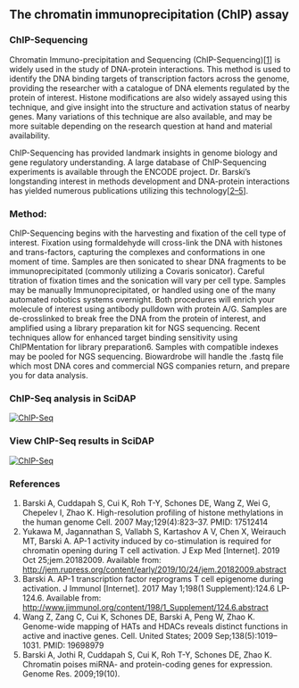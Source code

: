 ## The chromatin immunoprecipitation (ChIP) assay


### ChIP-Sequencing

Chromatin Immuno-precipitation and Sequencing (ChIP-Sequencing)[[1](#references)] is widely used in the study of DNA-protein interactions. This method is used to identify the DNA binding targets of transcription factors across the genome, providing the researcher with a catalogue of DNA elements regulated by the protein of interest. Histone modifications are also widely assayed using this technique, and give insight into the structure and activation status of nearby genes. Many variations of this technique are also available, and may be more suitable depending on the research question at hand and material availability.

ChIP-Sequencing has provided landmark insights in genome biology and gene regulatory understanding. A large database of ChIP-Sequencing experiments is available through the ENCODE project. Dr. Barski’s longstanding interest in methods development and DNA-protein interactions has yielded numerous publications utilizing this technology[[2–5](#references)].

### Method:

ChIP-Sequencing begins with the harvesting and fixation of the cell type of interest. Fixation using formaldehyde will cross-link the DNA with histones and trans-factors, capturing the complexes and conformations in one moment of time. Samples are then sonicated to shear DNA fragments to be immunoprecipitated (commonly utilizing a Covaris sonicator). Careful titration of fixation times and the sonication will vary per cell type. Samples may be manually Immunoprecipitated, or handled using one of the many automated robotics systems overnight. Both procedures will enrich your molecule of interest using antibody pulldown with protein A/G. Samples are de-crosslinked to break free the DNA from the protein of interest, and amplified using a library preparation kit for NGS sequencing. Recent techniques allow for enhanced target binding sensitivity using ChIPMentation for library preparation6. Samples with compatible indexes may be pooled for NGS sequencing. Biowardrobe will handle the .fastq file which most DNA cores and commercial NGS companies return, and prepare you for data analysis.


### ChIP-Seq analysis in SciDAP

[![ChIP-Seq](https://img.youtube.com/vi/6Fs3xb9fXII/0.jpg)](https://www.youtube.com/watch?v=6Fs3xb9fXII "ChIP-Seq analysis in SciDAP")


### View ChIP-Seq results in SciDAP

[![ChIP-Seq](https://img.youtube.com/vi/K7b7ieJlol4/0.jpg)](https://www.youtube.com/watch?v=K7b7ieJlol4 "View ChIP-Seq results in SciDAP")

### References

1. Barski A, Cuddapah S, Cui K, Roh T-Y, Schones DE, Wang Z, Wei G, Chepelev I, Zhao K. High-resolution profiling of histone methylations in the human genome Cell. 2007 May;129(4):823–37. PMID: 17512414
2. Yukawa M, Jagannathan S, Vallabh S, Kartashov A V, Chen X, Weirauch MT, Barski A. AP-1 activity induced by co-stimulation is required for chromatin opening during T cell activation. J Exp Med [Internet]. 2019 Oct 25;jem.20182009. Available from: http://jem.rupress.org/content/early/2019/10/24/jem.20182009.abstract
3. Barski A. AP-1 transcription factor reprograms T cell epigenome during activation. J Immunol [Internet]. 2017 May 1;198(1 Supplement):124.6 LP-124.6. Available from: http://www.jimmunol.org/content/198/1_Supplement/124.6.abstract
4. Wang Z, Zang C, Cui K, Schones DE, Barski A, Peng W, Zhao K. Genome-wide mapping of HATs and HDACs reveals distinct functions in active and inactive genes. Cell. United States; 2009 Sep;138(5):1019–1031. PMID: 19698979
5. Barski A, Jothi R, Cuddapah S, Cui K, Roh T-Y, Schones DE, Zhao K. Chromatin poises miRNA- and protein-coding genes for expression. Genome Res. 2009;19(10).
